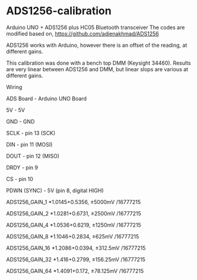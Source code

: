 # ADS1256-calibration
Arduino UNO + ADS1256 plus HC05 Bluetooth transceiver
The codes are modified based on, 
https://github.com/adienakhmad/ADS1256

ADS1256 works with Arduino, however there is an offset of the reading, at different gains. 

This calibration was done with a bench top DMM (Keysight 34460). Results are very linear between ADS1256 and DMM, but linear slops are various at different gains.

Wiring

ADS Board   -     Arduino UNO Board

5V          -     5V

GND         -     GND

SCLK        -     pin 13 (SCK)

DIN         -     pin 11 (MOSI)

DOUT        -     pin 12 (MISO)

DRDY        -     pin 9

CS          -     pin 10

PDWN (SYNC)      -      5V (pin 8, digital HIGH)


ADS1256_GAIN_1 *1.0145+0.5356, ±5000mV /16777215 

ADS1256_GAIN_2 *1.0281+0.6731, ±2500mV /16777215 

ADS1256_GAIN_4 *1.0536+0.6219, ±1250mV /16777215

ADS1256_GAIN_8 *1.1046+0.2834, ±625mV /16777215

ADS1256_GAIN_16 *1.2086+0.0394, ±312.5mV /16777215

ADS1256_GAIN_32 *1.416+0.2799, ±156.25mV /16777215

ADS1256_GAIN_64 *1.4091+0.172, ±78.125mV /16777215

